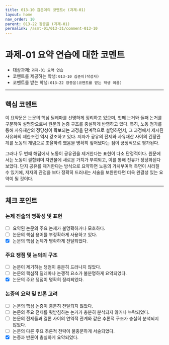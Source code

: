 ```yaml
---
title: 013-10 김준이의 코멘트c (과제-01) 
layout: home
nav_order: 10
parent: 013-22 장종윤 (과제-01)
permalink: /asmt-01/013-31/comment-013-10
---
```


# 과제-01 요약 연습에 대한 코멘트

- 대상과제: `과제-01 요약 연습`
- 코멘트를 제공하는 학생: `013-10 김준이(작성자)` 
- 코멘트를 받는 학생: `013-22 장종윤(코멘트를 받는 학생 이름)` 

---

## 핵심 코멘트

이 요약문은 논문의 핵심 딜레마를 선명하게 정리하고 있으며, 첫째 논거와 둘째 논거를 구분하여 설명함으로써 원문의 논증 구조를 충실하게 반영하고 있다. 특히, 노동 첨가를 통해 사유재산의 정당성이 확보되는 과정을 단계적으로 설명하면서, 그 과정에서 제시된 사유화의 제한조건 역시 강조하고 있다. 저자가 공유의 전제와 사유재산 사이의 긴장관계를 노동의 개념으로 조율하려 했음을 명확히 짚어냈다는 점이 긍정적으로 평가된다.

그러나 두 번째 해답에서 노동이 공유권을 제거한다는 표현이 다소 단정적이다. 원문에서는 노동이 결합되며 자연물에 새로운 가치가 부여되고, 이를 통해 전유가 정당화된다 보았다. 단지 공유를 제거한다는 방식으로 요약하면 노동의 가치부여적 측면이 사라질 수 있기에, 저자의 관점을 보다 정확히 드러내는 서술을 보완한다면 더욱 완결성 있는 요약이 될 것이다.

---

## 체크 포인트

### 논제 진술의 명확성 및 표현  
- [ ] 요약된 논문의 주요 논제가 불명확하거나 모호하다.  
- [ ] 논문의 핵심 용어를 부정확하게 사용하고 있다.  
- [x] 논문의 핵심 논제가 명확하게 전달되었다.  

### 주요 쟁점 및 논의의 구조  
- [ ] 논문이 제기하는 쟁점이 충분히 드러나지 않았다.  
- [ ] 논문의 핵심적 딜레마나 논쟁적 요소가 불분명하게 요약되었다.  
- [x] 논문의 주요 쟁점이 명확히 정리되었다.  

### 논증의 요약 및 반론 고려  
- [ ] 논문의 핵심 논증이 충분히 전달되지 않았다.  
- [ ] 논문의 주요 전제를 뒷받침하는 논거가 충분히 분석되지 않거나 누락되었다.  
- [ ] 논문의 전제들과 결론 사이의 연역적 관계와 같은 추론적 구조가 충실히 분석되지 않았다.  
- [ ] 논문의 다른 주요 추론적 전략이 불충분하게 서술되었다.
- [x] 논증과 반론이 충실하게 요약되었다. 